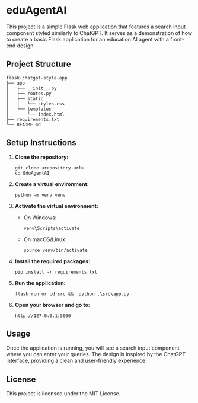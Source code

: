 # eduAgentAI

This project is a simple Flask web application that features a search input component styled similarly to ChatGPT. It serves as a demonstration of how to create a basic Flask application for an education AI agent with a front-end design.

## Project Structure

```
flask-chatgpt-style-app
├── app
│   ├── __init__.py
│   ├── routes.py
│   ├── static
│   │   └── styles.css
│   └── templates
│       └── index.html
├── requirements.txt
└── README.md
```

## Setup Instructions

1. **Clone the repository:**
   ```
   git clone <repository-url>
   cd EduAgentAI
   ```

2. **Create a virtual environment:**
   ```
   python -m venv venv
   ```

3. **Activate the virtual environment:**
   - On Windows:
     ```
     venv\Scripts\activate
     ```
   - On macOS/Linux:
     ```
     source venv/bin/activate
     ```

4. **Install the required packages:**
   ```
   pip install -r requirements.txt
   ```

5. **Run the application:**
   ```
   flask run or cd src &&  python .\src\app.py  
   ```

6. **Open your browser and go to:**
   ```
   http://127.0.0.1:5000
   ```

## Usage

Once the application is running, you will see a search input component where you can enter your queries. The design is inspired by the ChatGPT interface, providing a clean and user-friendly experience.

## License

This project is licensed under the MIT License.